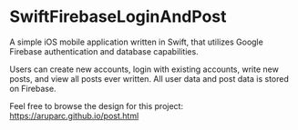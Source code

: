 # SwiftFirebaseLoginAndPost
A simple iOS mobile application written in Swift, that utilizes Google Firebase authentication and database capabilities.

Users can create new accounts, login with existing accounts, write new posts, and view all posts ever written.
All user data and post data is stored on Firebase.

Feel free to browse the design for this project: https://aruparc.github.io/post.html
